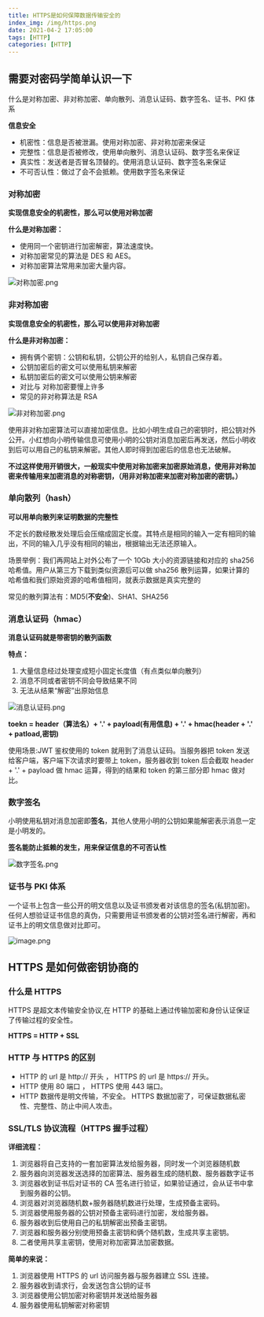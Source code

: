 ```yaml
---
title: HTTPS是如何保障数据传输安全的
index_img: /img/https.png
date: 2021-04-2 17:05:00
tags: [HTTP]
categories: [HTTP]
---
```


## 需要对密码学简单认识一下

什么是对称加密、非对称加密、单向散列、消息认证码、数字签名、证书、PKI 体系

**信息安全**

- 机密性：信息是否被泄漏。使用对称加密、非对称加密来保证
- 完整性：信息是否被修改，使用单向散列、消息认证码、数字签名来保证
- 真实性：发送者是否冒名顶替的。使用消息认证码、数字签名来保证
- 不可否认性：做过了会不会抵赖。使用数字签名来保证

### 对称加密

**实现信息安全的机密性，那么可以使用对称加密**

**什么是对称加密：**

- 使用同一个密钥进行加密解密，算法速度快。
- 对称加密常见的算法是 DES 和 AES。
- 对称加密算法常用来加密大量内容。

![对称加密.png](https://p6-juejin.byteimg.com/tos-cn-i-k3u1fbpfcp/78083874b76d4995b0d277bb293eb1c0~tplv-k3u1fbpfcp-watermark.image)

### 非对称加密

**实现信息安全的机密性，那么可以使用非对称加密**

**什么是非对称加密：**

- 拥有俩个密钥：公钥和私钥，公钥公开的给别人，私钥自己保存着。
- 公钥加密后的密文可以使用私钥来解密
- 私钥加密后的密文可以使用公钥来解密
- 对比与 对称加密要慢上许多
- 常见的非对称算法是 RSA

![非对称加密.png](https://p6-juejin.byteimg.com/tos-cn-i-k3u1fbpfcp/41f50a747b3e4fc1a5c50cfb08819dda~tplv-k3u1fbpfcp-watermark.image)

使用非对称加密算法可以直接加密信息。比如小明生成自己的密钥时，把公钥对外公开。小红想向小明传输信息可使用小明的公钥对消息加密后再发送，然后小明收到后可以用自己的私钥来解密。其他人即时得到加密后的信息也无法破解。

**不过这样使用开销很大，一般现实中使用对称加密来加密原始消息，使用非对称加密来传输用来加密消息的对称密钥，（用非对称加密来加密对称加密的密钥。）**

### 单向散列（hash）

**可以用单向散列来证明数据的完整性**

不定长的数经散发处理后会压缩成固定长度。其特点是相同的输入一定有相同的输出，不同的输入几乎没有相同的输出，根据输出无法还原输入。

场景举例：我们再网站上对外公布了一个 10Gb 大小的资源链接和对应的 sha256 哈希值。用户从第三方下载到类似资源后可以做 sha256 散列运算，如果计算的哈希值和我们原始资源的哈希值相同，就表示数据是真实完整的

常见的散列算法有：MD5(**不安全**)、SHA1、SHA256

### 消息认证码（hmac）

**消息认证码就是带密钥的散列函数**

**特点：**

1. 大量信息经过处理变成短小固定长度值（有点类似单向散列）
2. 消息不同或者密钥不同会导致结果不同
3. 无法从结果“解密”出原始信息

![消息认证码.png](https://p3-juejin.byteimg.com/tos-cn-i-k3u1fbpfcp/c467eedef60d4d0c9514e4c39888126e~tplv-k3u1fbpfcp-watermark.image)

**toekn = header（算法名）+ '.' + payload(有用信息) + '.' + hmac(header + '.' + patload,密钥)**

使用场景:JWT 鉴权使用的 token 就用到了消息认证码。当服务器把 token 发送给客户端，客户端下次请求时要带上 token，服务器收到 token 后会截取 header + '.' + payload 做 hmac 运算，得到的结果和 token 的第三部分即 hmac 做对比。

### 数字签名

小明使用私钥对消息加密即**签名**，其他人使用小明的公钥如果能解密表示消息一定是小明发的。

**签名能防止抵赖的发生，用来保证信息的不可否认性**

![数字签名.png](https://p3-juejin.byteimg.com/tos-cn-i-k3u1fbpfcp/b8f7d6aa8131464f91b8f9f30e0f4132~tplv-k3u1fbpfcp-watermark.image)

### 证书与 PKI 体系

一个证书上包含一些公开的明文信息以及证书颁发者对该信息的签名(私钥加密)。任何人想验证证书信息的真伪，只需要用证书颁发者的公钥对签名进行解密，再和证书上的明文信息做对比即可。

![image.png](https://p6-juejin.byteimg.com/tos-cn-i-k3u1fbpfcp/1b882f0b46cb49c3b3b7af869881d2b5~tplv-k3u1fbpfcp-watermark.image)

## HTTPS 是如何做密钥协商的

### 什么是 HTTPS

HTTPS 是超文本传输安全协议,在 HTTP 的基础上通过传输加密和身份认证保证了传输过程的安全性。

**HTTPS = HTTP + SSL**

### HTTP 与 HTTPS 的区别

- HTTP 的 url 是 http:// 开头 ， HTTPS 的 url 是 https:// 开头。
- HTTP 使用 80 端口 ， HTTPS 使用 443 端口。
- HTTP 数据传是明文传输，不安全。 HTTPS 数据加密了，可保证数据私密性、完整性、防止中间人攻击。

### SSL/TLS 协议流程（HTTPS 握手过程）

**详细流程：**

1. 浏览器将自己支持的一套加密算法发给服务器，同时发一个浏览器随机数
2. 服务器向浏览器发送选择的加密算法、服务器生成的随机数、服务器数字证书
3. 浏览器收到证书后对证书的 CA 签名进行验证，如果验证通过，会从证书中拿到服务器的公钥。
4. 浏览器对浏览器随机数+服务器随机数进行处理，生成预备主密码。
5. 浏览器使用服务器的公钥对预备主密码进行加密，发给服务器。
6. 服务器收到后使用自己的私钥解密出预备主密钥。
7. 浏览器和服务器分别使用预备主密钥和俩个随机数，生成共享主密钥。
8. 二者使用共享主密钥，使用对称加密算法加密数据。

**简单的来说：**

1. 浏览器使用 HTTPS 的 url 访问服务器与服务器建立 SSL 连接。
2. 服务器收到请求行，会发送包含公钥的证书
3. 浏览器使用公钥加密对称密钥并发送给服务器
4. 服务器使用私钥解密对称密钥

